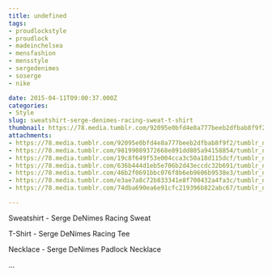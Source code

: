 ```yaml
---
title: undefined
tags:
- proudlockstyle
- proudlock
- madeinchelsea
- mensfashion
- mensstyle
- sergedenimes
- soserge
- nike

date: 2015-04-11T09:00:37.000Z
categories:
- Style
slug: sweatshirt-serge-denimes-racing-sweat-t-shirt
thumbnail: https://78.media.tumblr.com/92095e0bfd4e8a777beeb2dfbab8f9f2/tumblr_nmjuofoB101rhrm24o2_1280.jpg
attachments:
- https://78.media.tumblr.com/92095e0bfd4e8a777beeb2dfbab8f9f2/tumblr_nmjuofoB101rhrm24o2_1280.jpg
- https://78.media.tumblr.com/98199089372668e891dd805a94158854/tumblr_nmjuofoB101rhrm24o6_1280.jpg
- https://78.media.tumblr.com/19c8f649f53e004cca3c50a18d115dcf/tumblr_nmjuofoB101rhrm24o7_1280.jpg
- https://78.media.tumblr.com/636b444d1eb5e706b2d43eccdc32b691/tumblr_nmjuofoB101rhrm24o8_1280.jpg
- https://78.media.tumblr.com/46b2f0691bbc076f8b6eb9606b9538e3/tumblr_nmjuofoB101rhrm24o9_1280.jpg
- https://78.media.tumblr.com/e3ae7a8c72b833341e8f700432a4fa3c/tumblr_nmjuofoB101rhrm24o1_r1_1280.jpg
- https://78.media.tumblr.com/74dba690ea6e91cfc219396b822abc67/tumblr_nmjuofoB101rhrm24o3_r1_1280.jpg

---
```


Sweatshirt -  Serge DeNimes Racing Sweat

 T-Shirt -  Serge DeNimes Racing Tee

 Necklace -  Serge DeNimes Padlock Necklace

...
